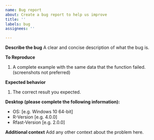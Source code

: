 ```yaml
---
name: Bug report
about: Create a bug report to help us improve
title: ''
labels: bug
assignees: ''

---
```


**Describe the bug**
A clear and concise description of what the bug is.

**To Reproduce**
1. A complete example with the same data that the function failed. (screenshots not preferred)

**Expected behavior**
1. The correct result you expected.

**Desktop (please complete the following information):**
 - OS: [e.g. Windows 10 64-bit]
 - R-Version [e.g. 4.0.0]
 - Rfast-Version [e.g. 2.0.0]

**Additional context**
Add any other context about the problem here.
